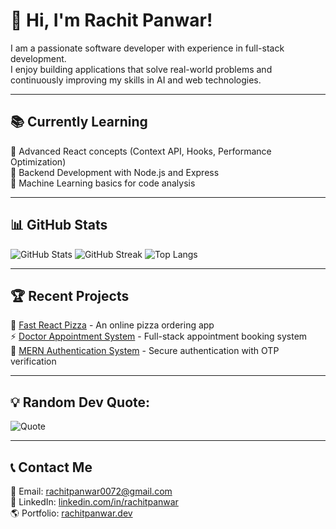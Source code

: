 # 👋 Hi, I'm Rachit Panwar!  

I am a passionate software developer with experience in full-stack development.  
I enjoy building applications that solve real-world problems and continuously improving my skills in AI and web technologies.  

---

## 📚 Currently Learning  
🔹 Advanced React concepts (Context API, Hooks, Performance Optimization)  
🔹 Backend Development with Node.js and Express  
🔹 Machine Learning basics for code analysis  

---

## 📊 GitHub Stats  
![GitHub Stats](https://github-readme-stats.vercel.app/api?username=rachitpp&show_icons=true&theme=dark&count_private=true)
![GitHub Streak](https://github-readme-streak-stats.herokuapp.com/?username=rachitpp&theme=dark)
![Top Langs](https://github-readme-stats.vercel.app/api/top-langs/?username=rachitpp&layout=compact&theme=dark&langs_count=6)


---

## 🏆 Recent Projects  
🚀 [Fast React Pizza](https://github.com/rachitpp/fast-react-pizza) - An online pizza ordering app  
⚡ [Doctor Appointment System](https://github.com/rachitpp/DocQueue) - Full-stack appointment booking system  
🔐 [MERN Authentication System](https://github.com/rachitpp/MERN_AUTH) - Secure authentication with OTP verification  

---
## 💡 Random Dev Quote:
![Quote](https://quotes-github-readme.vercel.app/api?type=horizontal&theme=dark)

---

## 📞 Contact Me  
📧 Email: rachitpanwar0072@gmail.com  
🔗 LinkedIn: [linkedin.com/in/rachitpanwar](https://www.linkedin.com/in/rachit72/)  
🌎 Portfolio: [rachitpanwar.dev](https://rachitpanwar.dev)  
